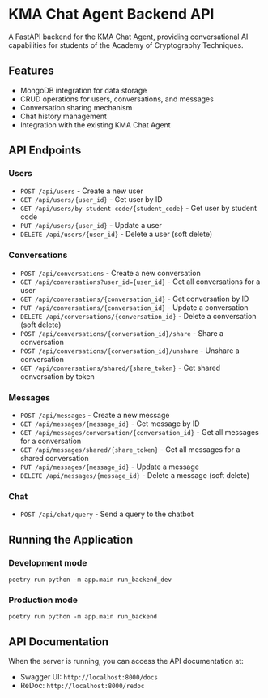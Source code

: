 # KMA Chat Agent Backend API

A FastAPI backend for the KMA Chat Agent, providing conversational AI capabilities for students of the Academy of Cryptography Techniques.

## Features

- MongoDB integration for data storage
- CRUD operations for users, conversations, and messages
- Conversation sharing mechanism
- Chat history management
- Integration with the existing KMA Chat Agent

## API Endpoints

### Users

- `POST /api/users` - Create a new user
- `GET /api/users/{user_id}` - Get user by ID
- `GET /api/users/by-student-code/{student_code}` - Get user by student code
- `PUT /api/users/{user_id}` - Update a user
- `DELETE /api/users/{user_id}` - Delete a user (soft delete)

### Conversations

- `POST /api/conversations` - Create a new conversation
- `GET /api/conversations?user_id={user_id}` - Get all conversations for a user
- `GET /api/conversations/{conversation_id}` - Get conversation by ID
- `PUT /api/conversations/{conversation_id}` - Update a conversation
- `DELETE /api/conversations/{conversation_id}` - Delete a conversation (soft delete)
- `POST /api/conversations/{conversation_id}/share` - Share a conversation
- `POST /api/conversations/{conversation_id}/unshare` - Unshare a conversation
- `GET /api/conversations/shared/{share_token}` - Get shared conversation by token

### Messages

- `POST /api/messages` - Create a new message
- `GET /api/messages/{message_id}` - Get message by ID
- `GET /api/messages/conversation/{conversation_id}` - Get all messages for a conversation
- `GET /api/messages/shared/{share_token}` - Get all messages for a shared conversation
- `PUT /api/messages/{message_id}` - Update a message
- `DELETE /api/messages/{message_id}` - Delete a message (soft delete)

### Chat

- `POST /api/chat/query` - Send a query to the chatbot

## Running the Application

### Development mode

```
poetry run python -m app.main run_backend_dev
```

### Production mode

```
poetry run python -m app.main run_backend
```

## API Documentation

When the server is running, you can access the API documentation at:
- Swagger UI: `http://localhost:8000/docs`
- ReDoc: `http://localhost:8000/redoc`
